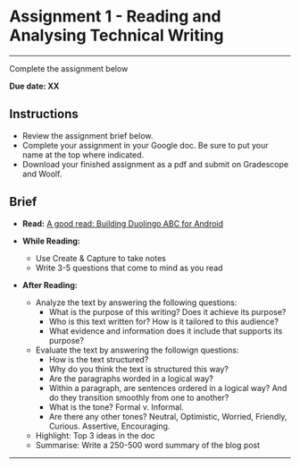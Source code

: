 # Assignment 1 - Reading and Analysing Technical Writing

---

<aside>


Complete the assignment below

</aside>

**Due date: XX**

## Instructions

- Review the assignment brief below.
- Complete your assignment in your Google doc. Be sure to put your name at the top where indicated.
- Download your finished assignment as a pdf and submit on Gradescope and Woolf.

## Brief

- **Read:** [A good read: Building Duolingo ABC for Android](https://blog.duolingo.com/a-good-read-building-duolingo-abc-for-android/)

- **While Reading:** 
  - Use Create & Capture to take notes
  - Write 3-5 questions that come to mind as you read

- **After Reading:**
  - Analyze the text by answering the following questions:
    - What is the purpose of this writing? Does it achieve its purpose?
    - Who is this text written for? How is it tailored to this audience?
    - What evidence and information does it include that supports its purpose?
  - Evaluate the text by answering the followign questions:
    - How is the text structured?
    - Why do you think the text is structured this way?
    - Are the paragraphs worded in a logical way?
    - Within a paragraph, are sentences ordered in a logical way? And do they transition smoothly from one to another?
    - What is the tone? Formal v. Informal.
    - Are there any other tones? Neutral, Optimistic, Worried, Friendly, Curious. Assertive, Encouraging.
  - Highlight: Top 3 ideas in the doc
  - Summarise: Write a 250-500 word summary of the blog post

---
